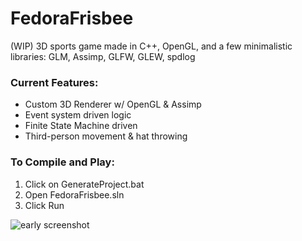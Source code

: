 # FedoraFrisbee
(WIP) 3D sports game made in C++, OpenGL, and a few minimalistic libraries: GLM, Assimp, GLFW, GLEW, spdlog

### Current Features: ###
- Custom 3D Renderer w/ OpenGL & Assimp <br>
- Event system driven logic <br>
- Finite State Machine driven <br>
- Third-person movement & hat throwing <br>

### To Compile and Play: ###
1. Click on GenerateProject.bat <br>
2. Open FedoraFrisbee.sln <br>
3. Click Run

![early screenshot](https://imgur.com/Pe0sZO2)
